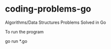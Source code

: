 # coding-problems-go
Algorithms/Data Structures Problems Solved in Go


To run the program 

go run *.go
